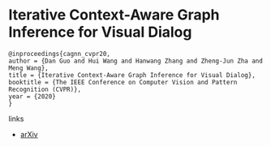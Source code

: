 # Iterative Context-Aware Graph Inference for Visual Dialog

```
@inproceedings{cagnn_cvpr20,
author = {Dan Guo and Hui Wang and Hanwang Zhang and Zheng-Jun Zha and Meng Wang},
title = {Iterative Context-Aware Graph Inference for Visual Dialog},
booktitle = {The IEEE Conference on Computer Vision and Pattern Recognition (CVPR)},
year = {2020}
}
```

links
- [arXiv](https://arxiv.org/abs/2004.02194)

